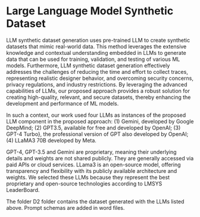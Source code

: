 # Large Language Model Synthetic Dataset

LLM synthetic dataset generation uses pre-trained LLM to create synthetic datasets that mimic real-world data. This method leverages the extensive knowledge and contextual understanding embedded in LLMs to generate data that can be used for training, validation, and testing of various ML models. Furthermore, LLM synthetic dataset generation effectively addresses the challenges of reducing the time and effort to collect traces, representing realistic designer behavior, and overcoming security concerns, privacy regulations, and industry restrictions. By leveraging the advanced capabilities of LLMs, our proposed approach provides a robust solution for creating high-quality, relevant, and secure datasets, thereby enhancing the development and performance of ML models.

In such a context, our work used four LLMs as instances of the proposed LLM component in the proposed approach: (1) Gemini, developed by Google DeepMind; (2) GPT3.5, available for free and developed by OpenAI; (3) GPT-4 Turbo}, the professional version of GPT also developed by OpenAI; (4) LLaMA3 70B developed by Meta. 

GPT-4, GPT-3.5 and Gemini are proprietary, meaning their underlying details and weights are not shared publicly. They are generally accessed via paid APIs or cloud services. LLama3 is an open-source model, offering transparency and flexibility with its publicly available architecture and weights. We selected these LLMs because they represent the best proprietary and open-source technologies according to LMSYS LeaderBoard.

The folder D2 folder contains the dataset generated with the LLMs listed above. Prompt schemas are added in word files.
